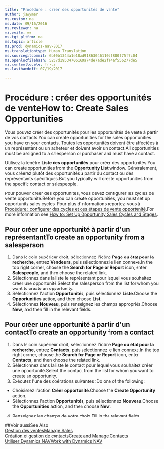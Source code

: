 ```yaml
---
title: "Procédure : créer des opportunités de vente"
author: jswymer
ms.custom: na
ms.date: 09/16/2016
ms.reviewer: na
ms.suite: na
ms.tgt_pltfrm: na
ms.topic: article
ms.prod: dynamics-nav-2017
ms.translationtype: Human Translation
ms.sourcegitcommit: 6b60b1344a1e18ad91863046110df880f75f7c04
ms.openlocfilehash: 5217d19534706160a74de7ade2fa4af556277de5
ms.contentlocale: fr-ca
ms.lasthandoff: 07/19/2017

---
```

# <a name="how-to-create-sales-opportunities"></a><span data-ttu-id="4218a-102">Procédure : créer des opportunités de vente</span><span class="sxs-lookup"><span data-stu-id="4218a-102">How to: Create Sales Opportunities</span></span>
<span data-ttu-id="4218a-103">Vous pouvez créer des opportunités pour les opportunités de vente à partir de vos contacts.</span><span class="sxs-lookup"><span data-stu-id="4218a-103">You can create opportunities for the sales opportunities you have on your contacts.</span></span> <span data-ttu-id="4218a-104">Toutes les opportunités doivent être affectées à un représentant ou un acheteur et doivent avoir un contact.</span><span class="sxs-lookup"><span data-stu-id="4218a-104">All opportunities must be assigned to a salesperson or purchaser and must have a contact.</span></span>

<span data-ttu-id="4218a-105">Utilisez la fenêtre **Liste des opportunités** pour créer des opportunités.</span><span class="sxs-lookup"><span data-stu-id="4218a-105">You can create opportunities from the **Opportunity List** window.</span></span> <span data-ttu-id="4218a-106">Généralement, vous créerez plutôt des opportunités à partir du contact ou des représentants spécifiques.</span><span class="sxs-lookup"><span data-stu-id="4218a-106">But you typically will create opportunities from the specific contact or salespeople.</span></span>

<span data-ttu-id="4218a-107">Pour pouvoir créer des opportunités, vous devez configurer les cycles de vente opportunité.</span><span class="sxs-lookup"><span data-stu-id="4218a-107">Before you can create opportunities, you must set up opportunity sales cycles.</span></span> <span data-ttu-id="4218a-108">Pour plus d'informations reportez-vous à [Procédure : configurer des cycles et des étapes de vente opportunité](marketing-how-setup-opportunity-sales-cycles-stages.md).</span><span class="sxs-lookup"><span data-stu-id="4218a-108">For more information see [How to: Set Up Opportunity Sales Cycles and Stages](marketing-how-setup-opportunity-sales-cycles-stages.md).</span></span>

## <a name="to-create-an-opportunity-from-a-salesperson"></a><span data-ttu-id="4218a-109">Pour créer une opportunité à partir d'un représentant</span><span class="sxs-lookup"><span data-stu-id="4218a-109">To create an opportunity from a salesperson</span></span>
1. <span data-ttu-id="4218a-110">Dans le coin supérieur droit, sélectionnez l'icône **Page ou état pour la recherche**, entrez **Vendeurs**, puis sélectionnez le lien connexe.</span><span class="sxs-lookup"><span data-stu-id="4218a-110">In the top right corner, choose the **Search for Page or Report** icon, enter **Salespeople**, and then choose the related link.</span></span>
2. <span data-ttu-id="4218a-111">Sélectionnez dans la liste le représentant pour lequel vous souhaitez créer une opportunité.</span><span class="sxs-lookup"><span data-stu-id="4218a-111">Select the salesperson from the list for whom you want to create an opportunity.</span></span>
3. <span data-ttu-id="4218a-112">Sélectionnez l'action **Opportunités**, puis sélectionnez **Liste**.</span><span class="sxs-lookup"><span data-stu-id="4218a-112">Choose the **Opportunities** action, and then choose **List**.</span></span>
4. <span data-ttu-id="4218a-113">Sélectionnez **Nouveau**, puis renseignez les champs appropriés.</span><span class="sxs-lookup"><span data-stu-id="4218a-113">Choose **New**, and then fill in the relevant fields.</span></span>  

<!-- taken out for OPS -->
<!-- [AZURE.INCLUDE [tooltip-note](../includes/tooltip-note.md)] -->

## <a name="to-create-an-opportunity-from-a-contact"></a><span data-ttu-id="4218a-114">Pour créer une opportunité à partir d'un contact</span><span class="sxs-lookup"><span data-stu-id="4218a-114">To create an opportunity from a contact</span></span>
1. <span data-ttu-id="4218a-115">Dans le coin supérieur droit, sélectionnez l'icône **Page ou état pour la recherche**, entrez **Contacts**, puis sélectionnez le lien connexe.</span><span class="sxs-lookup"><span data-stu-id="4218a-115">In the top right corner, choose the **Search for Page or Report** icon, enter **Contacts**, and then choose the related link.</span></span>
2. <span data-ttu-id="4218a-116">Sélectionnez dans la liste le contact pour lequel vous souhaitez créer une opportunité.</span><span class="sxs-lookup"><span data-stu-id="4218a-116">Select the contact from the list for whom you want to create an opportunity.</span></span>
3. <span data-ttu-id="4218a-117">Exécutez l'une des opérations suivantes :</span><span class="sxs-lookup"><span data-stu-id="4218a-117">Do one of the following:</span></span>
  * <span data-ttu-id="4218a-118">Choisissez l'action **Créer opportunité**.</span><span class="sxs-lookup"><span data-stu-id="4218a-118">Choose the **Create Opportunity** action.</span></span>
  * <span data-ttu-id="4218a-119">Sélectionnez l'action **Opportunités**, puis sélectionnez **Nouveau**.</span><span class="sxs-lookup"><span data-stu-id="4218a-119">Choose the  **Opportunities** action, and then choose **New**.</span></span>
4. <span data-ttu-id="4218a-120">Renseignez les champs de votre choix.</span><span class="sxs-lookup"><span data-stu-id="4218a-120">Fill in the relevant fields.</span></span>

##<a name="see-also"></a><span data-ttu-id="4218a-121">Voir aussi</span><span class="sxs-lookup"><span data-stu-id="4218a-121">See Also</span></span>  
[<span data-ttu-id="4218a-122">Gestion des ventes</span><span class="sxs-lookup"><span data-stu-id="4218a-122">Manage Sales</span></span>](sales-manage-sales.md)  
[<span data-ttu-id="4218a-123">Création et gestion de contacts</span><span class="sxs-lookup"><span data-stu-id="4218a-123">Create and Manage Contacts</span></span>](marketing-contacts.md)  
[<span data-ttu-id="4218a-124">Utiliser Dynamics NAV</span><span class="sxs-lookup"><span data-stu-id="4218a-124">Work with Dynamics NAV</span></span>](ui-work-product.md)

